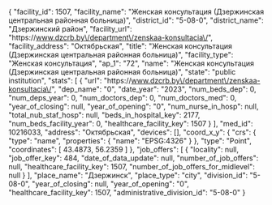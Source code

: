 {
    "facility_id": 1507,
    "facility_name": "Женская консультация (Дзержинская центральная районная больница)",
    "district_id": "5-08-0",
    "district_name": "Дзержинский район",
    "facility_url": "https:\/\/www.dzcrb.by\/department\/zenskaa-konsultacia\/",
    "facility_address": "Октябрьская",
    "title": "Женская консультация (Дзержинская центральная районная больница)",
    "facility_type": "Женская консультация",
    "ap_1": "72",
    "name": "Женская консультация (Дзержинская центральная районная больница)",
    "state": "public institution",
    "stats": [
        {
            "url": "https:\/\/www.dzcrb.by\/department\/zenskaa-konsultacia\/",
            "dep_name": "0",
            "date_year": "2023",
            "num_beds_dep": 0,
            "num_deps_year": 0,
            "num_doctors_dep": 0,
            "num_doctors_med": 0,
            "year_of_closing": null,
            "year_of_opening": "0",
            "num_nurse_in_hosp": null,
            "total_nub_staf_hosp": null,
            "beds_in_hospital_key": 2177,
            "num_beds_facility_year": 0,
            "healthcare_facility_key": 1507
        }
    ],
    "med_id": 10216033,
    "address": "Октябрьская",
    "devices": [],
    "coord_x_y": {
        "crs": {
            "type": "name",
            "properties": {
                "name": "EPSG:4326"
            }
        },
        "type": "Point",
        "coordinates": [
            43.4873,
            56.2359
        ]
    },
    "job_offers": [
        {
            "locality": null,
            "job_offer_key": 484,
            "date_of_data_update": null,
            "number_of_job_offers": null,
            "healthcare_facility_key": 1507,
            "number_of_job_offers_for_midlevel": null
        }
    ],
    "place_name": "Дзержинск",
    "place_type": "city",
    "division_id": "5-08-0",
    "year_of_closing": null,
    "year_of_opening": "0",
    "healthcare_facility_key": 1507,
    "administrative_division_id": "5-08-0"
}